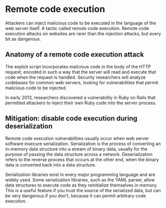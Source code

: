 # Remote code execution

Attackers can inject malicious code to be executed in the language of the web server itself. A tactic called remote code execution. Remote code execution attacks on websites are rarer than the injection attacks, but every bit as dangerous.

## Anatomy of a remote code execution attack

The exploit script incorporates malicious code in the body of the HTTP request, encoded in such a way that the server will read and execute that code when the request is handled. Security researchers will analyze codebases for common web servers, looking for vulnerabilities that permit malicious code to be injected.

In early 2013, researchers discovered a vulnerability in Ruby on Rails that permitted attackers to inject their own Ruby code into the server process.

## Mitigation: disable code execution during deserialization

Remote code execution vulnerabilities usually occur when web server software insecure serialization. Serialization is the process of converting an in-memory data structure into a stream of binary data, usually for the purpose of passing the data structure across a network. Deserialization refers to the reverse process that occurs at the other end, when the binary data is converted back into a data structure.

Serialization libraries exist in every major programming language and are widely used. Some serialization libraries, such as the YAML parser, allow data structures to execute code as they reinitialize themselves in memory. This is a useful feature if you trust the source of the serialized data, but can be very dangerous if you don't, because it can permit arbitrary code execution.
